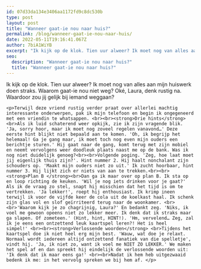 ```yaml
---
id: 07d33da134e3406aa1172fd9c8dc530b
type: post
layout: post
title: "Wanneer gaat-ie nou naar huis?"
permalink: /blog/wanneer-gaat-ie-nou-naar-huis/
date: 2022-05-11T19:16:41.067Z
author: 7biA1WiYB
excerpt: "Ik kijk op de klok. Tien uur alweer? Ik moet nog van alles aan mijn huiswerk doen straks. Waarom gaat-ie nou niet weg? Oké, Laura, denk rustig na. Waardoor zou jij gelijk bij iemand weggaan?   "
seo:
  description: "Wanneer gaat-ie nou naar huis?"
  title: "Wanneer gaat-ie nou naar huis?"
---
```

Ik kijk op de klok. Tien uur alweer? Ik moet nog van alles aan mijn huiswerk doen straks. Waarom gaat-ie nou niet weg? Oké, Laura, denk rustig na. Waardoor zou jij gelijk bij iemand weggaan?   

    <p>Terwijl deze vriend rustig verder praat over allerlei machtig interessante onderwerpen, pak ik mijn telefoon en begin ik ongegeneerd met een vriendin te whatsappen. <br><br><strong>Drie hints</strong><br>Als ik luid schaterend weer opkijk, zie ik zijn vragende blik. 'Ja, sorry hoor, maar ik moet nog zoveel regelen vanavond…' Deze eerste hint blijkt niet bepaald aan te komen. 'Oh, ik begrijp het helemaal! Ga je gang maar, ik moet toch nog even mijn ouders een berichtje sturen.' Hij gaat naar de gang, komt terug met zijn mobiel en neemt vervolgens weer doodleuk plaats naast me op de bank. Was ik nog niet duidelijk genoeg?<br><br>Volgende poging. 'Zeg, hoe laat moet jij eigenlijk thuis zijn?'. Hint nummer 2. Hij haalt nonchalant zijn schouders op. 'Maakt mijn ouders niet zo uit.' Ik zucht hoorbaar, hint nummer 3. Hij lijkt zich er niets van aan te trekken.<br><br><strong>Plan B </strong><br>Dan ga ik maar over op plan B. Ik sta op en loop richting de keuken. 'Wil je nog iets drinken voor je gaat?' Als ik de vraag zo stel, snapt hij misschien dat het tijd is om te vertrekken. 'Ja lekker!', roept hij enthousiast. Ik krimp ineen terwijl ik voor de vijfde keer de cola uit de koelkast haal. Ik schenk zijn glas vol en slof geïrriteerd terug naar de woonkamer. <br><br>'Waarom kijk je zo chagrijnig, Laura?' En bedankt zeg. 'Niks, ik voel me gewoon opeens niet zo lekker meer. Ik denk dat ik straks maar ga slapen. Of zometeen.' (Hint, hint, HINT!). 'Hm, vervelend… Zeg, zal ik je eens een ontzettend leuk kaartspel leren?! Het is heel simpel!' <br><br><strong>Verlossende woorden</strong> <br>Tijdens het kaartspel doe ik niet heel erg mijn best. 'Wauw, wat doe je relaxt. Normaal wordt iedereen altijd ontzettend fanatiek van die spelletje', vindt hij. 'Ja, ik niet zo, want ik voel me NIET ZO LEKKER.' We maken het spel af en dan spreekt hij eindelijk de verlossende woorden uit: 'Ik denk dat ik maar eens ga!' <br><br>Nadat ik hem heb uitgezwaaid bedenk ik me: in het vervolg spreken we bij hem af. </p>  

